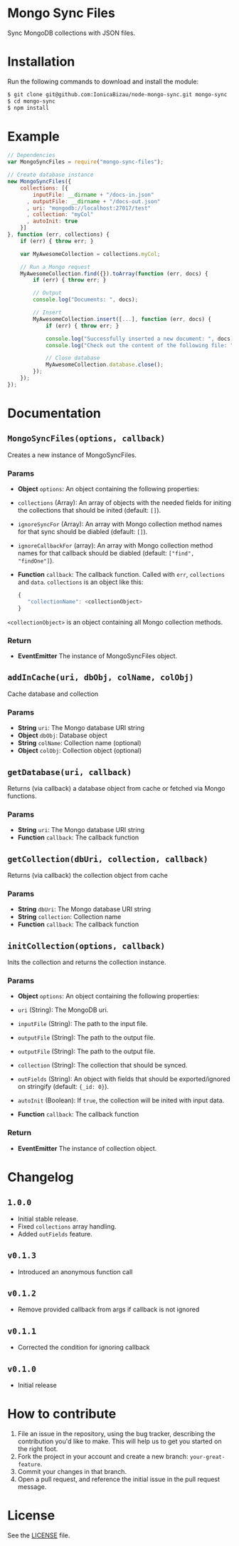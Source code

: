 Mongo Sync Files
================
Sync MongoDB collections with JSON files.

# Installation
Run the following commands to download and install the module:

```sh
$ git clone git@github.com:IonicaBizau/node-mongo-sync.git mongo-sync
$ cd mongo-sync
$ npm install
```

# Example

```js
// Dependencies
var MongoSyncFiles = require("mongo-sync-files");

// Create database instance
new MongoSyncFiles({
    collections: [{
        inputFile: __dirname + "/docs-in.json"
      , outputFile: __dirname + "/docs-out.json"
      , uri: "mongodb://localhost:27017/test"
      , collection: "myCol"
      , autoInit: true
    }]
}, function (err, collections) {
    if (err) { throw err; }

    var MyAwesomeCollection = collections.myCol;

    // Run a Mongo request
    MyAwesomeCollection.find({}).toArray(function (err, docs) {
        if (err) { throw err; }

        // Output
        console.log("Documents: ", docs);

        // Insert
        MyAwesomeCollection.insert([...], function (err, docs) {
            if (err) { throw err; }

            console.log("Successfully inserted a new document: ", docs);
            console.log("Check out the content of the following file: ", MyAwesomeCollection._options.outputFile);

            // Close database
            MyAwesomeCollection.database.close();
        });
    });
});
```

# Documentation

## `MongoSyncFiles(options, callback)`
Creates a new instance of MongoSyncFiles.

### Params
- **Object** `options`: An object containing the following properties:
 - `collections` (Array): An array of objects with the needed fields for initing the collections that should be inited (default: `[]`).
 - `ignoreSyncFor` (Array): An array with Mongo collection method names for that sync should be diabled (default: `[]`).
 - `ignoreCallbackFor` (array): An array with Mongo collection method names for that callback should be diabled (default: `["find", "findOne"]`).

- **Function** `callback`: The callback function. Called with `err`, `collections` and `data`. `collections` is an object like this:
  ```js
  {
     "collectionName": <collectionObject>
  }
  ```

`<collectionObject>` is an object containing all Mongo collection methods.

### Return
- **EventEmitter** The instance of MongoSyncFiles object.

## `addInCache(uri, dbObj, colName, colObj)`
Cache database and collection

### Params
- **String** `uri`: The Mongo database URI string
- **Object** `dbObj`: Database object
- **String** `colName`: Collection name (optional)
- **Object** `colObj`: Collection object (optional)

## `getDatabase(uri, callback)`
Returns (via callback) a database object from cache or fetched via Mongo functions.

### Params
- **String** `uri`: The Mongo database URI string
- **Function** `callback`: The callback function

## `getCollection(dbUri, collection, callback)`
Returns (via callback) the collection object from cache

### Params
- **String** `dbUri`: The Mongo database URI string
- **String** `collection`: Collection name
- **Function** `callback`: The callback function

## `initCollection(options, callback)`
Inits the collection and returns the collection instance.

### Params
- **Object** `options`: An object containing the following properties:
 - `uri` (String): The MongoDB uri.
 - `inputFile` (String): The path to the input file.
 - `outputFile` (String): The path to the output file.
 - `outputFile` (String): The path to the output file.
 - `collection` (String): The collection that should be synced.
 - `outFields` (String): An object with fields that should be exported/ignored on stringify (default: `{_id: 0}`).
 - `autoInit` (Boolean): If `true`, the collection will be inited with input data.

- **Function** `callback`: The callback function

### Return
- **EventEmitter** The instance of collection object.

# Changelog
## `1.0.0`
 - Initial stable release.
 - Fixed `collections` array handling.
 - Added `outFields` feature.

## `v0.1.3`
 - Introduced an anonymous function call

## `v0.1.2`
 - Remove provided callback from args if callback is not ignored

## `v0.1.1`
 - Corrected the condition for ignoring callback

## `v0.1.0`
 - Initial release

# How to contribute
1. File an issue in the repository, using the bug tracker, describing the
   contribution you'd like to make. This will help us to get you started on the
   right foot.
2. Fork the project in your account and create a new branch:
   `your-great-feature`.
3. Commit your changes in that branch.
4. Open a pull request, and reference the initial issue in the pull request
   message.

# License
See the [LICENSE](./LICENSE) file.
